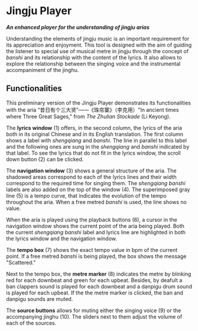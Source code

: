 # Jingju Player
_**An enhanced player for the understanding of jingju arias**_

Understanding the elements of jingju music is an important requirement for its appreciation and enjoyment. This tool is designed with the aim of guiding the listener to special use of musical metre in jingju through the concept of _banshi_ and its relationship with the content of the lyrics. It also allows to explore the relationship between the singing voice and the instrumental accompaniment of the jinghu.

## Functionalities
This preliminary version of the Jingju Player demonstrates its functionalities with the aria “昔日有个三大贤”——《珠帘寨》（李克用）"In ancient times where Three Great Sages," from _The Zhulian Stockade_ (Li Keyong).

The **lyrics window** (1) offers, in the second column, the lyrics of the aria both in its original Chinese and in its English translation. The first column shows a label with _shengqiang_ and _banshi_. The line in parallel to this label and the following ones are sung in the _shengqiang_ and _banshi_ indicated by that label. To see the lyrics that do not fit in the lyrics window, the scroll down button (2) can be clicked.

The **navigation window** (3) shows a general structure of the aria. The shadowed areas correspond to each of the lyrics lines and their width correspond to the required time for singing them. The _shengqiang banshi_ labels are also added on the top of the window (4). The superimposed gray line (5) is a tempo curve, that indicates the evolution of the tempo throughout the aria. When a free metred _banshi_ is used, the line shows no value.

When the aria is played using the playback buttons (6), a cursor in the navigation window shows the current point of the aria being played. Both the current _shengqiang banshi_ label and lyrics line are highlighted in both the lyrics window and the navigation window.

The **tempo box** (7) shows the exact tempo value in bpm of the current point. If a free metred _banshi_ is being played, the box shows the message "Scattered."

Next to the tempo box, the **metre marker** (8) indicates the metre by blinking red for each downbeat and green for each upbeat. Besides, by deafult a ban clappers sound is played for each downbeat and a danpigu drum sound is played for each upbeat. If the the metre marker is clicked, the ban and danpigu sounds are muted.

The **source buttons** allows for muting either the singing voice (9) or the accompanying jinghu (10). The sliders next to them adjust the volume of each of the sources.
